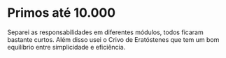 # Primos até 10.000

Separei as responsabilidades em diferentes módulos, todos ficaram bastante curtos. Além disso usei o Crivo de Eratóstenes que tem um bom equilíbrio entre simplicidade e eficiência.
